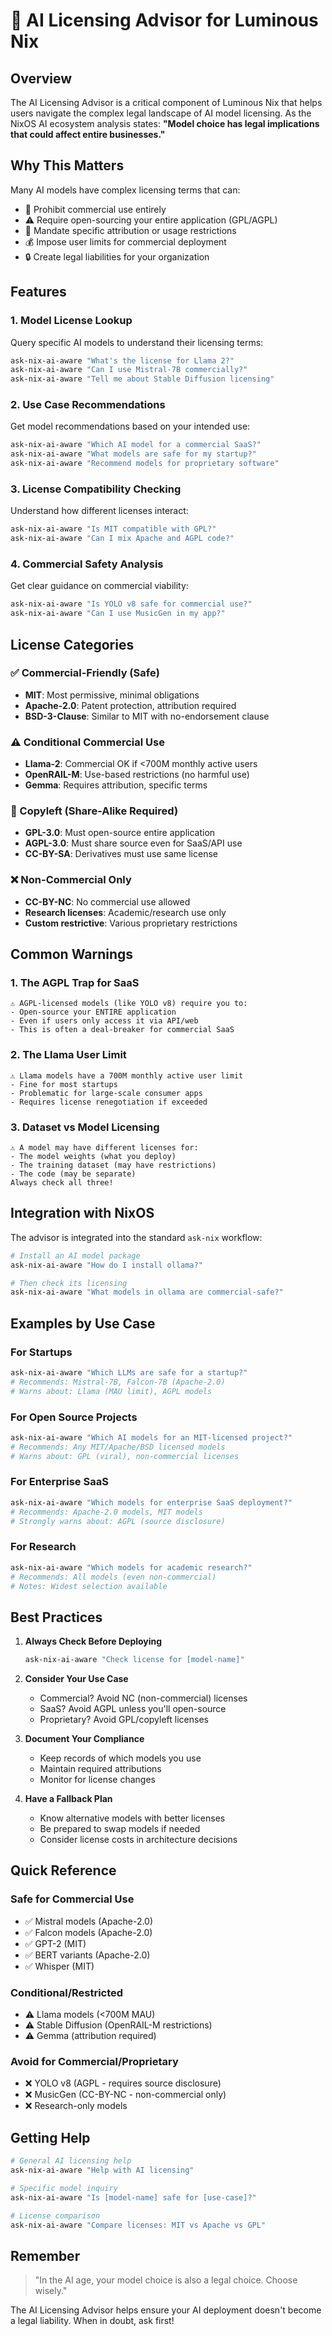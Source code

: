 # 🤖 AI Licensing Advisor for Luminous Nix

## Overview

The AI Licensing Advisor is a critical component of Luminous Nix that helps users navigate the complex legal landscape of AI model licensing. As the NixOS AI ecosystem analysis states: **"Model choice has legal implications that could affect entire businesses."**

## Why This Matters

Many AI models have complex licensing terms that can:
- 🚫 Prohibit commercial use entirely
- ⚠️ Require open-sourcing your entire application (GPL/AGPL)
- 📝 Mandate specific attribution or usage restrictions
- 💰 Impose user limits for commercial deployment
- 🔒 Create legal liabilities for your organization

## Features

### 1. Model License Lookup
Query specific AI models to understand their licensing terms:
```bash
ask-nix-ai-aware "What's the license for Llama 2?"
ask-nix-ai-aware "Can I use Mistral-7B commercially?"
ask-nix-ai-aware "Tell me about Stable Diffusion licensing"
```

### 2. Use Case Recommendations
Get model recommendations based on your intended use:
```bash
ask-nix-ai-aware "Which AI model for a commercial SaaS?"
ask-nix-ai-aware "What models are safe for my startup?"
ask-nix-ai-aware "Recommend models for proprietary software"
```

### 3. License Compatibility Checking
Understand how different licenses interact:
```bash
ask-nix-ai-aware "Is MIT compatible with GPL?"
ask-nix-ai-aware "Can I mix Apache and AGPL code?"
```

### 4. Commercial Safety Analysis
Get clear guidance on commercial viability:
```bash
ask-nix-ai-aware "Is YOLO v8 safe for commercial use?"
ask-nix-ai-aware "Can I use MusicGen in my app?"
```

## License Categories

### ✅ Commercial-Friendly (Safe)
- **MIT**: Most permissive, minimal obligations
- **Apache-2.0**: Patent protection, attribution required
- **BSD-3-Clause**: Similar to MIT with no-endorsement clause

### ⚠️ Conditional Commercial Use
- **Llama-2**: Commercial OK if <700M monthly active users
- **OpenRAIL-M**: Use-based restrictions (no harmful use)
- **Gemma**: Requires attribution, specific terms

### 🔄 Copyleft (Share-Alike Required)
- **GPL-3.0**: Must open-source entire application
- **AGPL-3.0**: Must share source even for SaaS/API use
- **CC-BY-SA**: Derivatives must use same license

### ❌ Non-Commercial Only
- **CC-BY-NC**: No commercial use allowed
- **Research licenses**: Academic/research use only
- **Custom restrictive**: Various proprietary restrictions

## Common Warnings

### 1. The AGPL Trap for SaaS
```
⚠️ AGPL-licensed models (like YOLO v8) require you to:
- Open-source your ENTIRE application
- Even if users only access it via API/web
- This is often a deal-breaker for commercial SaaS
```

### 2. The Llama User Limit
```
⚠️ Llama models have a 700M monthly active user limit
- Fine for most startups
- Problematic for large-scale consumer apps
- Requires license renegotiation if exceeded
```

### 3. Dataset vs Model Licensing
```
⚠️ A model may have different licenses for:
- The model weights (what you deploy)
- The training dataset (may have restrictions)
- The code (may be separate)
Always check all three!
```

## Integration with NixOS

The advisor is integrated into the standard `ask-nix` workflow:

```bash
# Install an AI model package
ask-nix-ai-aware "How do I install ollama?"

# Then check its licensing
ask-nix-ai-aware "What models in ollama are commercial-safe?"
```

## Examples by Use Case

### For Startups
```bash
ask-nix-ai-aware "Which LLMs are safe for a startup?"
# Recommends: Mistral-7B, Falcon-7B (Apache-2.0)
# Warns about: Llama (MAU limit), AGPL models
```

### For Open Source Projects
```bash
ask-nix-ai-aware "Which AI models for an MIT-licensed project?"
# Recommends: Any MIT/Apache/BSD licensed models
# Warns about: GPL (viral), non-commercial licenses
```

### For Enterprise SaaS
```bash
ask-nix-ai-aware "Which models for enterprise SaaS deployment?"
# Recommends: Apache-2.0 models, MIT models
# Strongly warns about: AGPL (source disclosure)
```

### For Research
```bash
ask-nix-ai-aware "Which models for academic research?"
# Recommends: All models (even non-commercial)
# Notes: Widest selection available
```

## Best Practices

1. **Always Check Before Deploying**
   ```bash
   ask-nix-ai-aware "Check license for [model-name]"
   ```

2. **Consider Your Use Case**
   - Commercial? Avoid NC (non-commercial) licenses
   - SaaS? Avoid AGPL unless you'll open-source
   - Proprietary? Avoid GPL/copyleft licenses

3. **Document Your Compliance**
   - Keep records of which models you use
   - Maintain required attributions
   - Monitor for license changes

4. **Have a Fallback Plan**
   - Know alternative models with better licenses
   - Be prepared to swap models if needed
   - Consider license costs in architecture decisions

## Quick Reference

### Safe for Commercial Use
- ✅ Mistral models (Apache-2.0)
- ✅ Falcon models (Apache-2.0)  
- ✅ GPT-2 (MIT)
- ✅ BERT variants (Apache-2.0)
- ✅ Whisper (MIT)

### Conditional/Restricted
- ⚠️ Llama models (<700M MAU)
- ⚠️ Stable Diffusion (OpenRAIL-M restrictions)
- ⚠️ Gemma (attribution required)

### Avoid for Commercial/Proprietary
- ❌ YOLO v8 (AGPL - requires source disclosure)
- ❌ MusicGen (CC-BY-NC - non-commercial only)
- ❌ Research-only models

## Getting Help

```bash
# General AI licensing help
ask-nix-ai-aware "Help with AI licensing"

# Specific model inquiry
ask-nix-ai-aware "Is [model-name] safe for [use-case]?"

# License comparison
ask-nix-ai-aware "Compare licenses: MIT vs Apache vs GPL"
```

## Remember

> "In the AI age, your model choice is also a legal choice. Choose wisely."

The AI Licensing Advisor helps ensure your AI deployment doesn't become a legal liability. When in doubt, ask first!